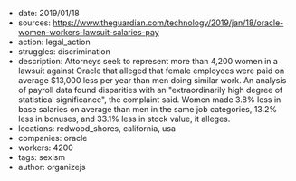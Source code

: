- date: 2019/01/18
- sources: https://www.theguardian.com/technology/2019/jan/18/oracle-women-workers-lawsuit-salaries-pay
- action: legal_action
- struggles: discrimination
- description: Attorneys seek to represent more than 4,200 women in a lawsuit against Oracle that alleged that female employees were paid on average $13,000 less per year than men doing similar work. An analysis of payroll data found disparities with an "extraordinarily high degree of statistical significance", the complaint said. Women made 3.8% less in base salaries on average than men in the same job categories, 13.2% less in bonuses, and 33.1% less in stock value, it alleges.
- locations: redwood_shores, california, usa
- companies: oracle
- workers: 4200
- tags: sexism
- author: organizejs
